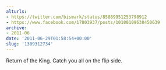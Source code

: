 ```yaml
---
alturls:
- https://twitter.com/bismark/status/85889951253798912
- https://www.facebook.com/17803937/posts/10100109638450639
archive:
- 2011-06
date: '2011-06-29T01:58:54+00:00'
slug: '1309312734'
---
```


Return of the King. Catch you all on the flip side.

